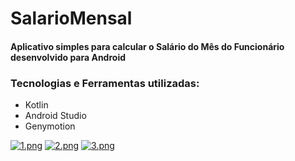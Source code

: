 # SalarioMensal

#### Aplicativo simples para calcular o Salário do Mês do Funcionário desenvolvido para Android 

### Tecnologias e Ferramentas utilizadas:
- Kotlin
- Android Studio
- Genymotion

[![1.png](https://gustavosouza.dev.br/images/images/2021/04/09/1.png)](https://gustavosouza.dev.br/images/image/10l)
[![2.png](https://gustavosouza.dev.br/images/images/2021/04/09/2.png)](https://gustavosouza.dev.br/images/image/sAP)
[![3.png](https://gustavosouza.dev.br/images/images/2021/04/09/3.png)](https://gustavosouza.dev.br/images/image/tTk)

